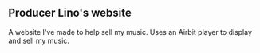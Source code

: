 ## Producer Lino's website

A website I've made to help sell my music. Uses an Airbit player to display and sell my music.
